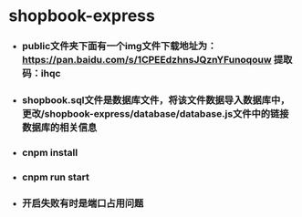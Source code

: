 # shopbook-express
-  ### public文件夹下面有一个img文件下载地址为：https://pan.baidu.com/s/1CPEEdzhnsJQznYFunoqouw 提取码：ihqc
-  ### shopbook.sql文件是数据库文件，将该文件数据导入数据库中，更改/shopbook-express/database/database.js文件中的链接数据库的相关信息
- ### cnpm install 
- ### cnpm run start
- ### 开启失败有时是端口占用问题
